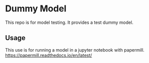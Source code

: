 # Dummy Model

This repo is for model testing. It provides a test dummy model.

## Usage

This use is for running a model in a jupyter notebook with papermill. https://papermill.readthedocs.io/en/latest/
